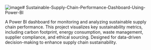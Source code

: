 ![image](https://github.com/user-attachments/assets/61b5177b-93f1-4e52-859d-68893ec5174d)# Sustainable-Supply-Chain-Performance-Dashboard-Using-Power-BI

A Power BI dashboard for monitoring and analyzing sustainable supply chain performance. This project visualizes key sustainability metrics, including carbon footprint, energy consumption, waste management, supplier compliance, and ethical sourcing. Designed for data-driven decision-making to enhance supply chain sustainability.
